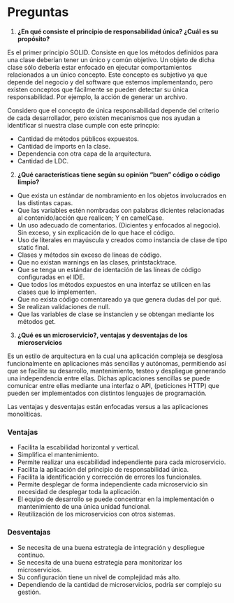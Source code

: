 # Preguntas

1.	<strong>¿En qué consiste el principio de responsabilidad única? ¿Cuál es su propósito?</strong>

Es el primer principio SOLID. Consiste en que los métodos definidos para una clase deberían tener un único y común objetivo.
Un objeto de dicha clase sólo debería estar enfocado en ejecutar comportamientos relacionados a un único concepto.
Este concepto es subjetivo ya que depende del negocio y del software que estemos implementando, pero existen conceptos
que fácilmente se pueden detectar su única responsabilidad. Por ejemplo, la acción de generar un archivo.

Considero que el concepto de única responsabilidad depende del criterio de cada desarrollador, pero existen mecanismos que nos 
ayudan a identificar si nuestra clase cumple con este princpio:

*	Cantidad de métodos públicos expuestos.
*	Cantidad de imports en la clase.
*	Dependencia con otra capa de la arquitectura. 
*	Cantidad de LDC.

2.	<strong>¿Qué características tiene según su opinión “buen” código o código limpio?</strong>

*	Que exista un estándar de nombramiento en los objetos involucrados en las distintas capas.
*	Que las variables estén nombradas con palabras dicientes relacionadas al contenido/acción que realicen; Y en camelCase.
*	Un uso adecuado de comentarios. (Dicientes y enfocados al negocio). Sin exceso, y sin explicación de lo que hace el código.
*	Uso de literales en mayúscula y creados como instancia de clase de tipo static final.
*	Clases y métodos sin exceso de líneas de código.
*	Que no existan warnings en las clases, printstacktrace.
*	Que se tenga un estándar de identación de las líneas de código configuradas en el IDE.
*	Que todos los métodos expuestos en una interfaz se utilicen en las clases que lo implementen.
*	Que no exista código comentareado ya que genera dudas del por qué.
*	Se realizan validaciones de null.
*	Que las variables de clase se instancien y se obtengan mediante los métodos get.


3.	<strong>¿Qué es un microservicio?, ventajas y desventajas de los microservicios</strong>

Es un estilo de arquitectura en la cual una aplicación compleja se desglosa funcionalmente en aplicaciones más sencillas y autónomas, permitiendo así 
que se facilite su desarrollo, mantenimiento, testeo y despliegue generando una independencia entre ellas. Dichas aplicaciones sencillas
se puede comunicar entre ellas mediante una interfaz o API, (peticiones HTTP) que pueden ser implementados con distintos lenguajes de programación.

Las ventajas y desventajas están enfocadas versus a las aplicaciones monolíticas.

### Ventajas

*	Facilita la escabilidad horizontal y vertical.
*	Simplifica el mantenimiento.
*	Permite realizar una escabilidad independiente para cada microservicio.
*	Facilita la aplicación del principio de responsabilidad única.
*	Facilita la identificación y corrección de errores los funcionales.
*	Permite desplegar de forma independiente cada microservicio sin necesidad de desplegar toda la aplicación.
*	El equipo de desarrollo se puede concentrar en la implementación o mantenimiento de una única unidad funcional. 
*	Reutilización de los microservicios con otros sistemas.

### Desventajas

*	Se necesita de una buena estrategia de integración y despliegue continuo.
*	Se necesita de una buena estrategia para monitorizar los microservicios.
*	Su configuración tiene un nivel de complejidad más alto.
*	Dependiendo de la cantidad de microservicios, podría ser complejo su gestión.
